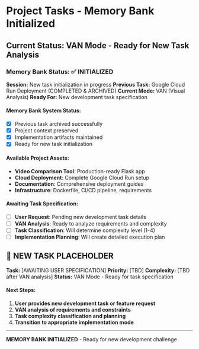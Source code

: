 # Project Tasks - Memory Bank Initialized

## Current Status: VAN Mode - Ready for New Task Analysis

### Memory Bank Status: ✅ INITIALIZED
**Session:** New task initialization in progress
**Previous Task:** Google Cloud Run Deployment (COMPLETED & ARCHIVED)
**Current Mode:** VAN (Visual Analysis)
**Ready For:** New development task specification

#### Memory Bank System Status:
- [x] Previous task archived successfully
- [x] Project context preserved
- [x] Implementation artifacts maintained
- [x] Ready for new task initialization

#### Available Project Assets:
- **Video Comparison Tool**: Production-ready Flask app
- **Cloud Deployment**: Complete Google Cloud Run setup
- **Documentation**: Comprehensive deployment guides
- **Infrastructure**: Dockerfile, CI/CD pipeline, requirements

#### Awaiting Task Specification:
- [ ] **User Request**: Pending new development task details
- [ ] **VAN Analysis**: Ready to analyze requirements and complexity
- [ ] **Task Classification**: Will determine complexity level (1-4)
- [ ] **Implementation Planning**: Will create detailed execution plan

## 🎯 NEW TASK PLACEHOLDER

**Task:** [AWAITING USER SPECIFICATION]
**Priority:** [TBD]
**Complexity:** [TBD after VAN analysis]
**Status:** VAN Mode - Ready for task specification

#### Next Steps:
1. **User provides new development task or feature request**
2. **VAN analysis of requirements and constraints**
3. **Task complexity classification and planning**
4. **Transition to appropriate implementation mode**

---
**MEMORY BANK INITIALIZED** - Ready for new development challenge
